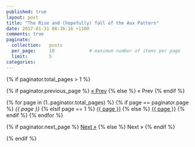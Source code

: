 ```yaml
---
published: true
layout: post
title: "The Rise and (hopefully) fall of the Aux Pattern"
date: 2017-01-31 08:36:16 +1100
comments: true
paginate:
  collection:   posts
  per_page:     10             # maximum number of items per page
  limit:        5   
categories: 
---
```

{% if paginator.total_pages > 1 %}
<div class="pagination">
  {% if paginator.previous_page %}
    <a href="{{ paginator.previous_page_path | prepend: site.baseurl | replace: '//', '/' }}">&laquo; Prev</a>
  {% else %}
    <span>&laquo; Prev</span>
  {% endif %}

  {% for page in (1..paginator.total_pages) %}
    {% if page == paginator.page %}
      <em>{{ page }}</em>
    {% elsif page == 1 %}
       <a href="{{ '/index.html' | prepend: site.baseurl | replace: '//', '/' }}">{{ page }}</a>
    {% else %}
       <a href="{{ site.paginate_path | prepend: site.baseurl | replace: '//', '/' | replace: ':num', page }}">{{ page }}</a>
    {% endif %}
  {% endfor %}

  {% if paginator.next_page %}
     <a href="{{ paginator.next_page_path | prepend: site.baseurl | replace: '//', '/' }}">Next &raquo;</a>
  {% else %}
     <span>Next &raquo;</span>
  {% endif %}
     </div>
{% endif %}
